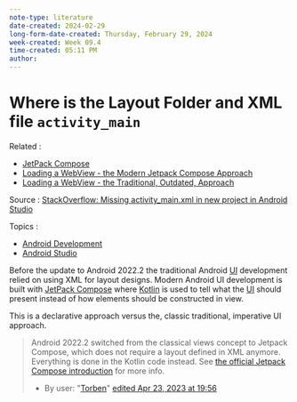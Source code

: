 ```yaml
---
note-type: literature
date-created: 2024-02-29
long-form-date-created: Thursday, February 29, 2024
week-created: Week 09.4
time-created: 05:11 PM
author:
---
```


# Where is the Layout Folder and XML file `activity_main`

Related :

- [JetPack Compose](../../_inbox/JetPack%20Compose.md)
- [Loading a WebView - the Modern Jetpack Compose Approach](Loading%20a%20WebView%20-%20the%20Modern%20Jetpack%20Compose%20Approach.md)
- [Loading a WebView - the Traditional, Outdated, Approach](Loading%20a%20WebView%20-%20the%20Traditional,%20Outdated,%20Approach.md)

Source : [StackOverflow: Missing activity_main.xml in new project in Android Studio](https://stackoverflow.com/questions/76048257/missing-activity-main-xml-in-new-project-in-android-studio)

Topics :

- [Android Development](../../4-hub-notes-🚉/Android%20Development.md)
- [Android Studio](Android%20Studio)

Before the update to Android 2022.2 the traditional Android
[UI](../../4-hub-notes-🚉/User%20Interface.md) development relied on using XML
for layout designs. Modern Android UI development is built with
[JetPack Compose](../../_inbox/JetPack%20Compose.md) where
[Kotlin](../../4-hub-notes-🚉/Kotlin%20Programming%20Language.md) is used to
tell what the [UI](../../4-hub-notes-🚉/User%20Interface.md) should present
instead of how elements should be constructed in view.

This is a declarative approach versus the, classic traditional,
imperative UI approach.

> Android 2022.2 switched from the classical views concept to Jetpack Compose,
> which does not require a layout defined in XML anymore. Everything is done
> in the Kotlin code instead.
> See [the official Jetpack Compose introduction](https://developer.android.com/jetpack/compose)
> for more info.
>
> - By user: "[Torben](https://stackoverflow.com/users/398844/torben)"
>   [edited Apr 23, 2023 at 19:56](https://stackoverflow.com/posts/76048300/revisions "show all edits to this post")
